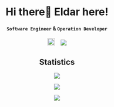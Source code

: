 <h1 align="center">
  Hi there👋 <b>Eldar</b> here!
</h1>
<h4 align="center">
  <code>Software&nbsp;Engineer</code> & <code>Operation&nbsp;Developer</code>
</h4>

<p align="center">
   <img src="https://profile-counter.glitch.me/romanalisoy/count.svg" height="20px"/>
  &nbsp;&nbsp;
  <a href="https://github.com/gayanvoice/top-github-users/blob/main/markdown/total_contributions/azerbaijan.md" target="_blank" align="center">
    <img src="https://user-badge.committers.top/azerbaijan_private/romanalisoy.svg" he/>
  </a>
</p>


<h2 align="center">Statistics</h2>
<p align="center">
  <a href="https://www.linkedin.com/in/romanalisoy/" target="_blank">
    <img src="https://github-readme-stats.vercel.app/api?username=romanalisoy&count_private=true&show_icons=true&theme=tokyonight">
  </a>
</p>

<p align="center">
   <a href="https://www.linkedin.com/in/romanalisoy/" target="_blank">
    <img src="https://github-readme-stats.vercel.app/api/wakatime?username=romanalisoy&layout=compact&theme=dark&hide_border=true&bg_color=00000000" />
  </a>
</p>
<p align="center">
   <a href="https://www.linkedin.com/in/romanalisoy/" target="_blank">  
    <img src="https://github-profile-trophy.vercel.app/?username=romanalisoy&theme=alduin&no-bg=true&no-frame=true&row=1&column=6" />
  </a>
</p>



<!--
**romanalisoy/romanalisoy** is a ✨ _special_ ✨ repository because its `README.md` (this file) appears on your GitHub profile.



Here are some ideas to get you started:

- 🔭 I’m currently working on ...
- 🌱 I’m currently learning ...
- 👯 I’m looking to collaborate on ...
- 🤔 I’m looking for help with ...
- 💬 Ask me about ...
- 📫 How to reach me: ...
- 😄 Pronouns: ...
- ⚡ Fun fact: ...
-->
